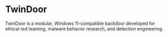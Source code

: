 # TwinDoor
TwinDoor is a modular, Windows 11-compatible backdoor developed for ethical red teaming, malware behavior research, and detection engineering.
